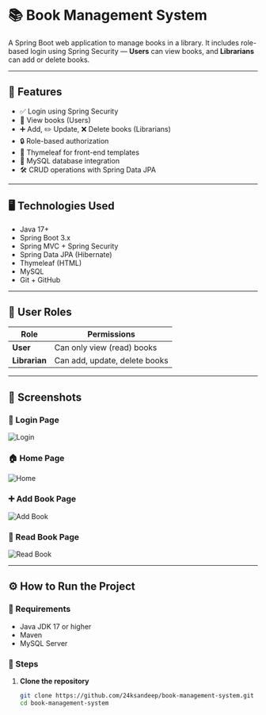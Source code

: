 # 📚 Book Management System

A Spring Boot web application to manage books in a library. It includes role-based login using Spring Security — **Users** can view books, and **Librarians** can add or delete books.

---

## 🚀 Features

- ✅ Login using Spring Security
- 📖 View books (Users)
- ➕ Add, ✏️ Update, ❌ Delete books (Librarians)
- 🔒 Role-based authorization
- 🧠 Thymeleaf for front-end templates
- 💾 MySQL database integration
- 🛠 CRUD operations with Spring Data JPA

---

## 🖥️ Technologies Used

- Java 17+
- Spring Boot 3.x
- Spring MVC + Spring Security
- Spring Data JPA (Hibernate)
- Thymeleaf (HTML)
- MySQL
- Git + GitHub

---

## 🔐 User Roles

| Role      | Permissions                          |
|-----------|--------------------------------------|
| **User**  | Can only view (read) books           |
| **Librarian** | Can add, update, delete books    |

---
## 📸 Screenshots

### 🔐 Login Page
![Login](screenshots/login-page.png)

### 🏠 Home Page
![Home](screenshots/home-page.png)

### ➕ Add Book Page
![Add Book](screenshots/addingbook-page.png)

### 📖 Read Book Page
![Read Book](screenshots/reading-book-page.png)

---

## ⚙️ How to Run the Project

### 💽 Requirements

- Java JDK 17 or higher
- Maven
- MySQL Server

### 🔧 Steps

1. **Clone the repository**
   ```bash
   git clone https://github.com/24ksandeep/book-management-system.git
   cd book-management-system

